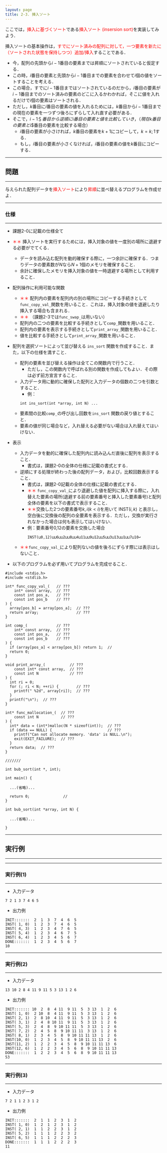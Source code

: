 ```yaml
---
layout: page
title: 2-3. 挿入ソート
---
```



ここでは，<font color="red">挿入に基づくソート</font>である<font color="red">挿入ソート (insersion sort)</font>を実装してみよう．

挿入ソートの基本操作は，<font color="red">すでにソート済みの配列に対して，一つ要素を新たに（ソートされた状態を保持しつつ）追加/挿入</font>することである．

- 今，配列の先頭から$i-1$番目の要素までは昇順にソートされていると仮定する．
- この時，$i$番目の要素と先頭から$i-1$番目までの要素を合わせて$i$個の値をソートすることを考える．
- この場合，すでに$i-1$番目まではソートされているのだから，$i$番目の要素が$i-1$番目までのソート済みの要素のどこに入るかわかれば，そこに値を入れるだけで$i$個の要素はソートされる．
- ただし，$k$番目に$i$番目の要素の値を入れるためには，$k$番目から$i-1$番目までの現在の要素を一つずつ後ろにずらして入れ直す必要がある．
- そこで，$i-1＄番目から逆順に$i$番目の要素と値を比較していき，（現在$k$番目の要素と$i$番目の要素を比較する場合）
  - $i$番目の要素が小さければ，$k$番目の要素を$k+1$にコピーして，$k=k;1$する．
  - もし，$i$番目の要素が小さくなければ，$i$番目の要素の値を$k$番目にコピーする．
  
---
## 問題
---
与えられた配列データを<font color="red">挿入ソート</font>により<font color="red">昇順</font>に並べ替えるプログラムを作成せよ．

---
### 仕様
---

- 課題2-0に記載の仕様全て

- <font color="red">＊＊</font> 挿入ソートを実行するためには，挿入対象の値を一度別の場所に退避する必要がでてくる．
  - データを読み込む配列を動的確保する際に，一つ余計に確保する．つまりデータの要素数が$N$なら$N+1$個のメモリを確保すること．
  - 余計に確保したメモリを挿入対象の値を一時退避する場所として利用すること．

- 配列操作に利用可能な関数
  - <font color="red">＊＊</font> 配列内の要素を配列内の別の場所にコピーする手続きとして`func_copy_val_`関数を用いること．これは，挿入対象の値を退避したり挿入する場合も含まれる．
  - <font color="red">＊＊</font> （課題2-3では`func_swap_`は用いない）
  - 配列内の二つの要素を比較する手続きとして`comp_`関数を用いること．
  - 配列内の要素を表示する手続きとして`print_array_`関数を用いること．
  - 値を比較する手続きとして`print_array_`関数を用いること．
 
- 配列を選択ソートによって並び替える `ins_sort` 関数を作成すること．また，以下の仕様を満すこと．
  - 配列の要素を並び替える操作は全てこの関数内で行うこと．
    - ただし，この関数内で呼ばれる別の関数を作成してもよい．その際は必ず前方宣言すること．
  - 入力データ用に動的に確保した配列と入力データの個数の二つを引数とすること．
    - 例：
    ```
    int ins_sort(int *array, int N) ...
    ```
  - 要素間の比較`comp_`の呼び出し回数を`ins_sort` 関数の戻り値とすること．
  - 要素の値が同じ場合など，入れ替える必要がない場合は入れ替えてはいけない．

- 表示
  - 入力データを動的に確保した配列内に読み込んだ直後に配列を表示すること．
    - 書式は，課題2-0の全体の仕様に記載の書式とする．
  - 逆順にする処理が終わった後の配列データ，および，比較回数表示すること．
    - 書式は，課題2-0記載の全体の仕様に記載の書式とする．
	- <font color="red">＊＊</font> `func_copy_val_`により退避した値を配列に挿入する際に，入れ替えた要素の場所(退避する前の要素番号と挿入した要素番号)と配列全体の要素を以下の書式で表示すること．
    - <font color="red">＊＊</font>交換した2つの要素番号$k,i(k<i)$を用いて INST$(i,k)$ と表示し，空白後に交換後の配列の全要素を表示する．ただし，交換が実行されなかった場合は何も表示してはいけない．
  	- 例：要素番号0,12の要素を交換した場合
	  	```
      INST(⊔0,12)⊔⊔6⊔⊔2⊔⊔8⊔⊔4⊔11⊔⊔9⊔12⊔⊔5⊔⊔3⊔13⊔⊔1⊔⊔7⊔10↩︎
      ```
  - <font color="red">＊＊</font>`func_copy_val_`により配列ないの値を後ろにずらす際には表示はしないこと．



- 以下のプログラムを必ず用いてプログラムを完成せること．

```
#include <stdio.h>
#include <stdlib.h>

int* func_copy_val_(   // ???
    int* const array,  // ???
    const int pos_a,   // ???
    const int pos_b    // ???
) {
  array[pos_b] = array[pos_a];  // ???
  return array;                 // ???
}

int comp_(             // ???
    int* const array,  // ???
    const int pos_a,   // ???
    const int pos_b    // ???
) {
  if (array[pos_a] < array[pos_b]) return 1;  //
  return 0;
}

void print_array_(           // ???
    const int* const array,  // ???
    const int N              // ???
) {
  int ri = 0;
  for (; ri < N; ++ri) {        // ???
    printf(" %2d", array[ri]);  // ???
  }
  printf("\n");  // ???
}

int* func_mallocation_(  // ???
    const int N          // ???
) {
  int* data = (int*)malloc(N * sizeof(int));  // ???
  if (data == NULL) {                         // ???
    printf("Can not allocate memory. 'data' is NULL.\n");
    exit(EXIT_FAILURE);  // ???
  }
  return data;  // ???
}

///////

int bub_sort(int *, int);

int main() {

  ...(省略)...

  return 0;               //
}

int bub_sort(int *array, int N) {

  ...(省略)...

}
```



---
## 実行例
---
---
### 実行例(1)
---
- 入力データ
```
7 2 1 3 7 4 6 5
```
- 出力例
```
INIT:::::::  2  1  3  7  4  6  5
INST( 1, 0)  1  2  3  7  4  6  5
INST( 4, 3)  1  2  3  4  7  6  5
INST( 5, 4)  1  2  3  4  6  7  5
INST( 6, 4)  1  2  3  4  5  6  7
DONE:::::::  1  2  3  4  5  6  7
10
```


---
### 実行例(2)
---
- 入力データ
```
13 10 2 8 4 11 9 11 5 3 13 1 2 6
```
- 出力例
```
INIT::::::: 10  2  8  4 11  9 11  5  3 13  1  2  6
INST( 1, 0)  2 10  8  4 11  9 11  5  3 13  1  2  6
INST( 2, 1)  2  8 10  4 11  9 11  5  3 13  1  2  6
INST( 3, 1)  2  4  8 10 11  9 11  5  3 13  1  2  6
INST( 5, 3)  2  4  8  9 10 11 11  5  3 13  1  2  6
INST( 7, 2)  2  4  5  8  9 10 11 11  3 13  1  2  6
INST( 8, 1)  2  3  4  5  8  9 10 11 11 13  1  2  6
INST(10, 0)  1  2  3  4  5  8  9 10 11 11 13  2  6
INST(11, 2)  1  2  2  3  4  5  8  9 10 11 11 13  6
INST(12, 6)  1  2  2  3  4  5  6  8  9 10 11 11 13
DONE:::::::  1  2  2  3  4  5  6  8  9 10 11 11 13
53
```


---
### 実行例(3)
---
- 入力データ
```
7 2 1 1 2 3 1 2
```
- 出力例
```
INIT:::::::  2  1  1  2  3  1  2
INST( 1, 0)  1  2  1  2  3  1  2
INST( 2, 1)  1  1  2  2  3  1  2
INST( 5, 2)  1  1  1  2  2  3  2
INST( 6, 5)  1  1  1  2  2  2  3
DONE:::::::  1  1  1  2  2  2  3
11
```
